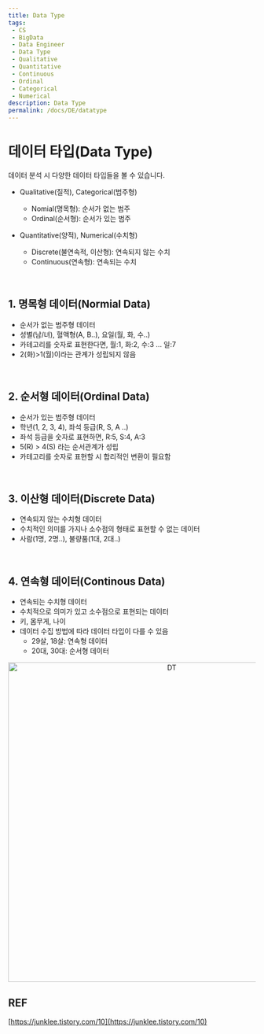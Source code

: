 ```yaml
---
title: Data Type
tags: 
 - CS
 - BigData
 - Data Engineer
 - Data Type
 - Qualitative
 - Quantitative
 - Continuous
 - Ordinal
 - Categorical
 - Numerical
description: Data Type
permalink: /docs/DE/datatype
---
```



# 데이터 타입(Data Type)

데이터 분석 시 다양한 데이터 타입들을 볼 수 있습니다.

- Qualitative(질적), Categorical(범주형)
    - Nomial(명목형): 순서가 없는 범주
    - Ordinal(순서형): 순서가 있는 범주

- Quantitative(양적), Numerical(수치형)
    - Discrete(불연속적, 이산형): 연속되지 않는 수치
    - Continuous(연속형): 연속되는 수치

<br>

## 1. 명목형 데이터(Normial Data)

- 순서가 없는 범주형 데이터
- 성별(남/녀), 혈액형(A, B..), 요일(월, 화, 수..)
- 카테고리를 숫자로 표현한다면, 월:1, 화:2, 수:3 ... 일:7
- 2(화)>1(월)이라는 관계가 성립되지 않음  

<br>

## 2. 순서형 데이터(Ordinal Data)

- 순서가 있는 범주형 데이터
- 학년(1, 2, 3, 4), 좌석 등급(R, S, A ..)
- 좌석 등급을 숫자로 표현하면, R:5, S:4, A:3
- 5(R) > 4(S) 라는 순서관계가 성립
- 카테고리를 숫자로 표현할 시 합리적인 변환이 필요함

<br>

## 3. 이산형 데이터(Discrete Data)

- 연속되지 않는 수치형 데이터
- 수치적인 의미를 가지나 소수점의 형태로 표현할 수 없는 데이터
- 사람(1명, 2명..), 불량품(1대, 2대..)

<br>

## 4. 연속형 데이터(Continous Data)

- 연속되는 수치형 데이터
- 수치적으로 의미가 있고 소수점으로 표현되는 데이터
- 키, 몸무게, 나이
- 데이터 수집 방법에 따라 데이터 타입이 다를 수 있음
    - 29살, 18살: 연속형 데이터
    - 20대, 30대: 순서형 데이터


<center><img width="650" alt="DT" src="https://user-images.githubusercontent.com/76420201/158094169-c9d295d0-5739-4015-a7a5-39d13c076e2b.PNG" width="120%"></center>


## REF

[https://junklee.tistory.com/10](https://junklee.tistory.com/10)